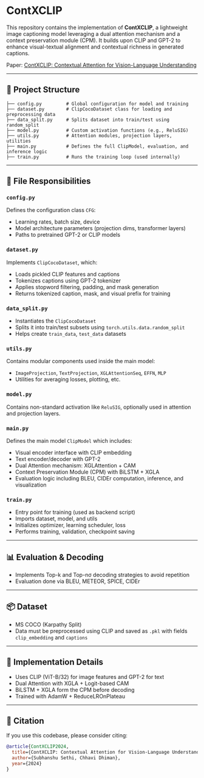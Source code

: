 # ContXCLIP

This repository contains the implementation of **ContXCLIP**, a lightweight image captioning model leveraging a dual attention mechanism and a context preservation module (CPM). It builds upon CLIP and GPT-2 to enhance visual-textual alignment and contextual richness in generated captions.

Paper: [ContXCLIP: Contextual Attention for Vision-Language Understanding](https://github.com/Subhanshusethi/ContXCLIP)

---

## 📁 Project Structure

```
├── config.py         # Global configuration for model and training
├── dataset.py        # ClipCocoDataset class for loading and preprocessing data
├── data_split.py     # Splits dataset into train/test using random_split
├── model.py          # Custom activation functions (e.g., ReluSIG)
├── utils.py          # Attention modules, projection layers, utilities
├── main.py           # Defines the full ClipModel, evaluation, and inference logic
├── train.py          # Runs the training loop (used internally)
```

---

## 📄 File Responsibilities

### `config.py`
Defines the configuration class `CFG`:
- Learning rates, batch size, device
- Model architecture parameters (projection dims, transformer layers)
- Paths to pretrained GPT-2 or CLIP models

### `dataset.py`
Implements `ClipCocoDataset`, which:
- Loads pickled CLIP features and captions
- Tokenizes captions using GPT-2 tokenizer
- Applies stopword filtering, padding, and mask generation
- Returns tokenized caption, mask, and visual prefix for training

### `data_split.py`
- Instantiates the `ClipCocoDataset`
- Splits it into train/test subsets using `torch.utils.data.random_split`
- Helps create `train_data`, `test_data` datasets

### `utils.py`
Contains modular components used inside the main model:
- `ImageProjection`, `TextProjection`, `XGLAttentionSeq`, `EFFN`, `MLP`
- Utilities for averaging losses, plotting, etc.

### `model.py`
Contains non-standard activation like `ReluSIG`, optionally used in attention and projection layers.

### `main.py`
Defines the main model `ClipModel` which includes:
- Visual encoder interface with CLIP embedding
- Text encoder/decoder with GPT-2
- Dual Attention mechanism: XGLAttention + CAM
- Context Preservation Module (CPM) with BiLSTM + XGLA
- Evaluation logic including BLEU, CIDEr computation, inference, and visualization

### `train.py`
- Entry point for training (used as backend script)
- Imports dataset, model, and utils
- Initializes optimizer, learning scheduler, loss
- Performs training, validation, checkpoint saving

---

## 📊 Evaluation & Decoding
- Implements Top-k and Top-nσ decoding strategies to avoid repetition
- Evaluation done via BLEU, METEOR, SPICE, CIDEr

---

## 📦 Dataset
- MS COCO (Karpathy Split)
- Data must be preprocessed using CLIP and saved as `.pkl` with fields `clip_embedding` and `captions`

---

## 🧪 Implementation Details
- Uses CLIP (ViT-B/32) for image features and GPT-2 for text
- Dual Attention with XGLA + Logit-based CAM
- BiLSTM + XGLA form the CPM before decoding
- Trained with AdamW + ReduceLROnPlateau

---

## 🧠 Citation
If you use this codebase, please consider citing:

```bibtex
@article{ContXCLIP2024,
  title={ContXCLIP: Contextual Attention for Vision-Language Understanding},
  author={Subhanshu Sethi, Chhavi Dhiman},
  year={2024}
}
```
